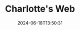 ---
title: Charlotte's Web
Theatre: Spotlight Events Center
Venue: Spotlight Events Center
Season: 
date: 2024-06-18T13:50:31
opening_date: 2024-06-10
closing_date: 2024-06-28
showtimes:
- 2024-06-10 12:00:00
- 2024-06-11 12:00:00
- 2024-06-14 12:00:00
- 2024-06-17 12:00:00
- 2024-06-21 12:00:00
- 2024-06-24 12:00:00
- 2024-06-25 12:00:00
- 2024-06-28 12:00:00
featured_image: 2024-Charlottes-Web-2.webp
featured_image_alt: "Promotional poster for 'Charlotte's Web The Musical' featuring a farm scene with Wilbur the pig and a spider web."
featured_image_caption: "Explore the heartwarming tale of 'Charlotte's Web The Musical', where friendship and bravery weave a story for all ages."
playbill:
Website: 
Tickets: 
show_details: 
cast:
crew:
orchestra:
genres: 
Description: 
---